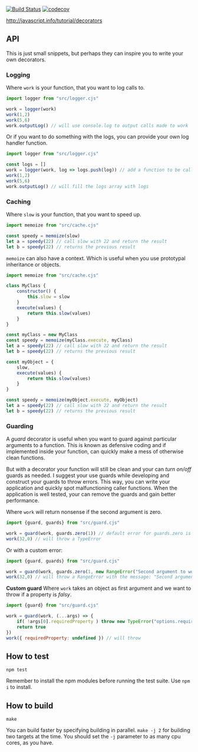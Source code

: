 [![Build Status](https://travis-ci.org/dotnetCarpenter/decorators.svg?branch=master)](https://travis-ci.org/dotnetCarpenter/decorators)
[![codecov](https://codecov.io/gh/dotnetCarpenter/decorators/branch/master/graph/badge.svg)](https://codecov.io/gh/dotnetCarpenter/decorators)


http://javascript.info/tutorial/decorators


## API
This is just small snippets, but perhaps they
can inspire you to write your own decorators.


### Logging
Where `work` is your function, that you want to log calls to.

```js
import logger from "src/logger.cjs"

work = logger(work)
work(1,2)
work(5,6)
work.outputLog() // will use console.log to output calls made to work
```

Or if you want to do something with the logs, you can provide your own
log handler function.

```js
import logger from "src/logger.cjs"

const logs = []
work = logger(work, log => logs.push(log)) // add a function to be called for each log
work(1,2)
work(5,6)
work.outputLog() // will fill the logs array with logs
```


### Caching
Where `slow` is your function, that you want to speed up.

```js
import memoize from "src/cache.cjs"

const speedy = memoize(slow)
let a = speedy(22) // call slow with 22 and return the result
let b = speedy(22) // returns the previous result
```

`memoize` can also have a context. Which is useful when you use
prototypal inheritance or objects.

```js
import memoize from "src/cache.cjs"

class MyClass {
	constructor() {
		this.slow = slow
	}
	execute(values) {
		return this.slow(values)
	}
}

const myClass = new MyClass
const speedy = memoize(myClass.execute, myClass)
let a = speedy(22) // call slow with 22 and return the result
let b = speedy(22) // returns the previous result
```

```js
const myObject = {
	slow,
	execute(values) {
		return this.slow(values)
	}
}

const speedy = memoize(myObject.execute, myObject)
let a = speedy(22) // call slow with 22 and return the result
let b = speedy(22) // returns the previous result
```


### Guarding
A *guard* decorator is useful when you want to guard against
particular arguments to a function. This is known as defensive
coding and if implemented inside your function, can quickly
make a mess of otherwise clean functions.

But with a decorator your function will still be clean and
your can *turn on/off* guards as needed. I suggest your use
guards while developing and construct your guards to throw
errors. This way, you can write your application and quickly
spot malfunctioning caller functions. When the application
is well tested, your can remove the guards and gain better
performance.

Where `work` will return nonsense if the second argument is zero.

```js
import {guard, guards} from "src/guard.cjs"

work = guard(work, guards.zero(1)) // default error for guards.zero is TypeError
work(32,0) // will throw a TypeError
```

Or with a custom error:

```js
import {guard, guards} from "src/guard.cjs"

work = guard(work, guards.zero(1, new RangeError("Second argument to work MUST be between 1-100")))
work(32,0) // will throw a RangeError with the message: "Second argument to work MUST be between 1-100"
```

**Custom guard**
Where `work` takes an object as first argument and we want to throw if a property is *falsy*.

```js
import {guard} from "src/guard.cjs"

work = guard(work, (...args) => {
	if( !args[0].requiredProperty ) throw new TypeError("options.requiredProperty MUST be set")
	return true
})
work({ requiredProperty: undefined }) // will throw
```

## How to test
`npm test`

Remember to install the npm modules before running
the test suite. Use `npm i` to install.


## How to build
`make`

You can build faster by specifying building in parallel.
`make -j 2` for building two targets at the time.
You should set the `-j` parameter to as many cpu cores,
as you have.
